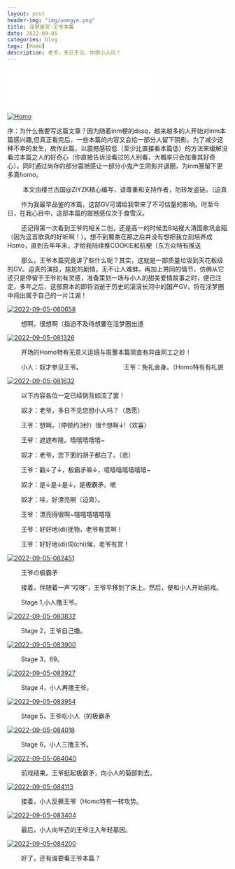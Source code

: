 ```yaml
---
layout: post
header-img: "img/wangye.png"
title: 淫梦鉴赏-王爷本篇
date: 2022-09-05
categories: blog
tags: [Homo]
description: 老爷，多日不见，你想小人吗？
---
```


<iframe frameborder="no" border="0" marginwidth="0" marginheight="0" width=330 height=86 src="//music.163.com/outchain/player?type=2&id=1468249004&auto=1&height=66"></iframe>

<a href='https://postimg.cc/s1XhtJfW' target='_blank'><img src='https://i.postimg.cc/wx5QRWSw/Homo.jpg' border='0' alt='Homo'/></a>

序：为什么我要写这篇文章？因为随着inm梗的dssq，越来越多的人开始对inm本篇感兴趣,但真正看完后，一些本篇的内容又会给一部分人留下阴影。为了减少这种不幸的发生，故作此篇，以震撼感较低（至少比直接看本篇低）的方法来缓解没看过本篇之人的好奇心（你直接告诉没看过的人别看，大概率只会加重其好奇心）。同时通过尚存的部分震撼感让一部分小鬼产生阴影并退圈，为inm圈留下更多真homo。

&nbsp;&nbsp;&nbsp;&nbsp;&nbsp;&nbsp;&nbsp;&nbsp;
    本文由楼兰古国@ZIYZK精心编写，请尊重和支持作者，勿转发盗链。（迫真

&nbsp;&nbsp;&nbsp;&nbsp;&nbsp;&nbsp;&nbsp;&nbsp;作为我最早品鉴的本篇，这部GV可谓给我带来了不可估量的影响。时至今日，在我心目中，这部本篇的震撼感仅次于食雪汉。

&nbsp;&nbsp;&nbsp;&nbsp;&nbsp;&nbsp;&nbsp;&nbsp;还记得第一次看到王爷的相关二创，还是高一的时候去B站搜大清国歌巩金瓯（因为这首歌真的好听啊！）。想不到蜀黍在那之后并没有想把我立刻培养成Homo，直到去年年末，才给我陆续推COOKIE和航梗（东方众特有推送

&nbsp;&nbsp;&nbsp;&nbsp;&nbsp;&nbsp;&nbsp;&nbsp;那么，王爷本篇究竟讲了些什么呢？其实，这就是一部质量垃圾到天花板级的GV。迫真的演技，尴尬的剧情，无不让人难蚌。再加上男同的情节，仿佛从它还只是停留于王爷初有灵感，准备策划一场与小人的甜美爱情故事之时，便已注定，多年之后，这部原本的即将消逝于历史的滚滚长河中的国产GV，将在淫梦圈中闯出属于自己的一片江湖！

<a href='https://postimg.cc/3WdJ1Y9z' target='_blank'><img src='https://i.postimg.cc/2jxbz5Wj/2022-09-05-080658.png' border='0' alt='2022-09-05-080658'/></a>

&nbsp;&nbsp;&nbsp;&nbsp;&nbsp;&nbsp;&nbsp;&nbsp;想啊，很想啊（指迫不及待想要在淫梦圈出道

<a href='https://postimg.cc/LqtHb3bW' target='_blank'><img src='https://i.postimg.cc/rpbKzhCq/2022-09-05-081326.png' border='0' alt='2022-09-05-081326'/></a>

&nbsp;&nbsp;&nbsp;&nbsp;&nbsp;&nbsp;&nbsp;&nbsp;开场的Homo特有无意义运镜与周董本篇简直有异曲同工之妙！

&nbsp;&nbsp;&nbsp;&nbsp;&nbsp;&nbsp;&nbsp;&nbsp;小人：奴才参见王爷。&nbsp;&nbsp;&nbsp;&nbsp;&nbsp;&nbsp;&nbsp;&nbsp;&nbsp;&nbsp;&nbsp;&nbsp;&nbsp;&nbsp;&nbsp;&nbsp;&nbsp;&nbsp;&nbsp;&nbsp;&nbsp;&nbsp;&nbsp;&nbsp;王爷：免礼金身。（Homo特有有礼貌

<a href='https://postimg.cc/rDPDGjr2' target='_blank'><img src='https://i.postimg.cc/HLpbgPWn/2022-09-05-081632.png' border='0' alt='2022-09-05-081632'/></a>

&nbsp;&nbsp;&nbsp;&nbsp;&nbsp;&nbsp;&nbsp;&nbsp;以下内容各位一定已经倒背如流了罢！

&nbsp;&nbsp;&nbsp;&nbsp;&nbsp;&nbsp;&nbsp;&nbsp;奴才：老爷，多日不见您想小人吗？（恳愿）

&nbsp;&nbsp;&nbsp;&nbsp;&nbsp;&nbsp;&nbsp;&nbsp;王爷：想啊。（停顿约3秒）很↑想啊↓!（欢喜）

&nbsp;&nbsp;&nbsp;&nbsp;&nbsp;&nbsp;&nbsp;&nbsp;王爷：遮遮布隆。嘻嘻嘻嘻嘻~

&nbsp;&nbsp;&nbsp;&nbsp;&nbsp;&nbsp;&nbsp;&nbsp;奴才：老爷，您下面的胡子都白了。（悲）

&nbsp;&nbsp;&nbsp;&nbsp;&nbsp;&nbsp;&nbsp;&nbsp;王爷：戳↓了↓，极霸矛嘛↓，噫嘻嘻嘻嘻嘻嘻~

&nbsp;&nbsp;&nbsp;&nbsp;&nbsp;&nbsp;&nbsp;&nbsp;奴才：是↓是↓是↓，是极霸矛。嗻

&nbsp;&nbsp;&nbsp;&nbsp;&nbsp;&nbsp;&nbsp;&nbsp;奴才：哇，好漂亮啊（迫真）。

&nbsp;&nbsp;&nbsp;&nbsp;&nbsp;&nbsp;&nbsp;&nbsp;王爷：漂亮得很啊~嘻嘻嘻嘻嘻嘻

&nbsp;&nbsp;&nbsp;&nbsp;&nbsp;&nbsp;&nbsp;&nbsp;王爷：好好地(dì)抚物，老爷有赏啊！

&nbsp;&nbsp;&nbsp;&nbsp;&nbsp;&nbsp;&nbsp;&nbsp;王爷：好好地(dì)伺(chì)候，老爷有赏！

<a href='https://postimg.cc/Tyrqkhv9' target='_blank'><img src='https://i.postimg.cc/VNhGkb73/2022-09-05-082451.png' border='0' alt='2022-09-05-082451'/></a>

&nbsp;&nbsp;&nbsp;&nbsp;&nbsp;&nbsp;&nbsp;&nbsp;王爷の极霸矛

&nbsp;&nbsp;&nbsp;&nbsp;&nbsp;&nbsp;&nbsp;&nbsp;接着，伴随着一声“哎呀”，王爷平移到了床上。然后，便和小人开始前戏。

&nbsp;&nbsp;&nbsp;&nbsp;&nbsp;&nbsp;&nbsp;&nbsp;Stage 1,小人撸王爷。

<a href='https://postimg.cc/3yj7KMvB' target='_blank'><img src='https://i.postimg.cc/3wVwFYrP/2022-09-05-083832.png' border='0' alt='2022-09-05-083832'/></a>

&nbsp;&nbsp;&nbsp;&nbsp;&nbsp;&nbsp;&nbsp;&nbsp;Stage 2，王爷自己撸。

<a href='https://postimg.cc/V5dTgQkV' target='_blank'><img src='https://i.postimg.cc/8kHS1TQN/2022-09-05-083900.png' border='0' alt='2022-09-05-083900'/></a>

&nbsp;&nbsp;&nbsp;&nbsp;&nbsp;&nbsp;&nbsp;&nbsp;Stage 3，69。

<a href='https://postimg.cc/zbRCLjq0' target='_blank'><img src='https://i.postimg.cc/63MYmjgJ/2022-09-05-083927.png' border='0' alt='2022-09-05-083927'/></a>

&nbsp;&nbsp;&nbsp;&nbsp;&nbsp;&nbsp;&nbsp;&nbsp;Stage 4，小人再撸王爷。

<a href='https://postimg.cc/vxhcDgx0' target='_blank'><img src='https://i.postimg.cc/5jdv784W/2022-09-05-083954.png' border='0' alt='2022-09-05-083954'/></a>

&nbsp;&nbsp;&nbsp;&nbsp;&nbsp;&nbsp;&nbsp;&nbsp;Stage 5，王爷吃小人（的极霸矛

<a href='https://postimg.cc/TKD5JPz3' target='_blank'><img src='https://i.postimg.cc/mgd3RzVC/2022-09-05-084018.png' border='0' alt='2022-09-05-084018'/></a>

&nbsp;&nbsp;&nbsp;&nbsp;&nbsp;&nbsp;&nbsp;&nbsp;Stage 6，小人三撸王爷。

<a href='https://postimg.cc/5XBNtFcL' target='_blank'><img src='https://i.postimg.cc/DwDWBqBj/2022-09-05-084040.png' border='0' alt='2022-09-05-084040'/></a>

&nbsp;&nbsp;&nbsp;&nbsp;&nbsp;&nbsp;&nbsp;&nbsp;前戏结束。王爷挺起极霸矛，向小人的菊部刺去。

<a href='https://postimg.cc/m1Y69RTX' target='_blank'><img src='https://i.postimg.cc/QCwLRxw3/2022-09-05-084113.png' border='0' alt='2022-09-05-084113'/></a>

&nbsp;&nbsp;&nbsp;&nbsp;&nbsp;&nbsp;&nbsp;&nbsp;接着，小人反撅王爷（Homo特有一转攻势。

<a href='https://postimg.cc/Mn4BRFdV' target='_blank'><img src='https://i.postimg.cc/4341CCcL/2022-09-05-083404.png' border='0' alt='2022-09-05-083404'/></a>

&nbsp;&nbsp;&nbsp;&nbsp;&nbsp;&nbsp;&nbsp;&nbsp;最后，小人向年迈的王爷注入年轻基因。

<a href='https://postimg.cc/v19QKghc' target='_blank'><img src='https://i.postimg.cc/tgvYYFVt/2022-09-05-084200.png' border='0' alt='2022-09-05-084200'/></a>

&nbsp;&nbsp;&nbsp;&nbsp;&nbsp;&nbsp;&nbsp;&nbsp;好了，还有谁要看王爷本篇？
